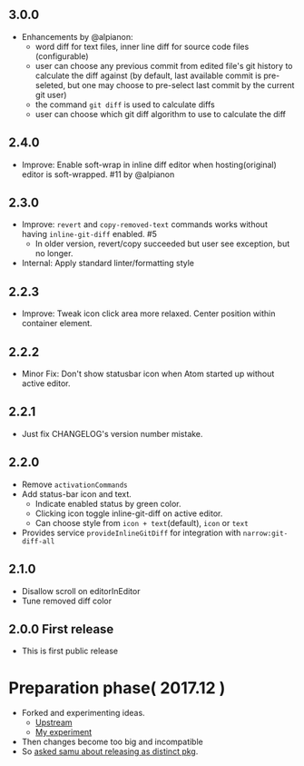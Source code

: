 ## 3.0.0

- Enhancements by @alpianon:
  - word diff for text files, inner line diff for source code files (configurable)
  - user can choose any previous commit from edited file's git history to calculate the diff against (by default, last available commit is pre-seleted, but one may choose to pre-select last commit by the current git user)
  - the command `git diff` is used to calculate diffs
  - user can choose which git diff algorithm to use to calculate the diff

## 2.4.0
- Improve: Enable soft-wrap in inline diff editor when hosting(original) editor is soft-wrapped. #11 by @alpianon

## 2.3.0
- Improve: `revert` and `copy-removed-text` commands works without having `inline-git-diff` enabled. #5
  - In older version, revert/copy succeeded but user see exception, but no longer.
- Internal: Apply standard linter/formatting style

## 2.2.3
- Improve: Tweak icon click area more relaxed. Center position within container element.

## 2.2.2
- Minor Fix: Don't show statusbar icon when Atom started up without active editor.

## 2.2.1
- Just fix CHANGELOG's version number mistake.

## 2.2.0
- Remove `activationCommands`
- Add status-bar icon and text.
  - Indicate enabled status by green color.
  - Clicking icon toggle inline-git-diff on active editor.
  - Can choose style from `icon + text`(default), `icon` or `text`
- Provides service `provideInlineGitDiff` for integration with `narrow:git-diff-all`

## 2.1.0
- Disallow scroll on editorInEditor
- Tune removed diff color

## 2.0.0 First release

- This is first public release

# Preparation phase( 2017.12 )

- Forked and experimenting ideas.
  - [Upstream][upstream]
  - [My experiment][experiment]
- Then changes become too big and incompatible
- So [asked samu about releasing as distinct pkg][ask].

[upstream]: https://github.com/samu/git-diff-details/
[experiment]: https://github.com/t9md/git-diff-details/
[ask]: https://github.com/samu/git-diff-details/issues/75
